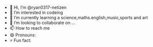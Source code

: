 - 👋 Hi, I’m @ryan0317-netizen
- 👀 I’m interested in codeing
- 🌱 I’m currently learning a science,maths.english,music,sports and art
- 💞️ I’m looking to collaborate on ...
- 📫 How to reach me 
- 😄 Pronouns: 
- ⚡ Fun fact: 

<!---
ryan0317-netizen/ryan0317-netizen is a ✨ special ✨ repository because its `README.md` (this file) appears on your GitHub profile.
You can click the Preview link to take a look at your changes.
--->
